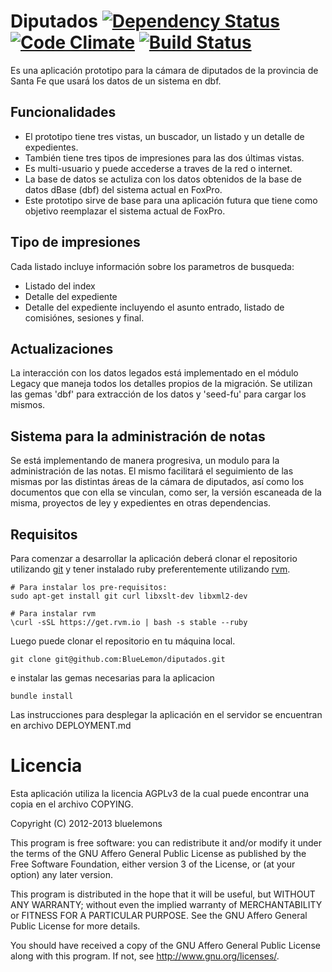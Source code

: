 # Diputados [![Dependency Status](https://gemnasium.com/BlueLemon/diputados.png)](https://gemnasium.com/BlueLemon/diputados) [![Code Climate](https://codeclimate.com/github/BlueLemon/diputados.png)](https://codeclimate.com/github/BlueLemon/diputados) [![Build Status](https://travis-ci.org/BlueLemon/diputados.png?branch=master)](https://travis-ci.org/BlueLemon/diputados)

Es una aplicación prototipo para la cámara de diputados de la provincia de Santa
Fe que usará los datos de un sistema en dbf.


## Funcionalidades

* El prototipo tiene tres vistas, un buscador, un listado y un detalle
  de expedientes.
* También tiene tres tipos de impresiones para las dos últimas vistas.
* Es multi-usuario y puede accederse a traves de la red o internet.
* La base de datos se actuliza con los datos obtenidos de la base de datos
  dBase (dbf) del sistema actual en FoxPro.
* Este prototipo sirve de base para una aplicación futura que tiene como
  objetivo reemplazar el sistema actual de FoxPro.


## Tipo de impresiones

Cada listado incluye información sobre los parametros de busqueda:

* Listado del index
* Detalle del expediente
* Detalle del expediente incluyendo el asunto entrado, listado de comisiónes,
  sesiones y final.


## Actualizaciones

La interacción con los datos legados está implementado en el módulo Legacy
que maneja todos los detalles propios de la migración. Se utilizan las gemas
'dbf' para extracción de los datos y 'seed-fu' para cargar los mismos.


## Sistema para la administración de notas

Se está implementando de manera progresiva, un modulo para la administración de
las notas. El mismo facilitará el seguimiento de las mismas por las distintas
áreas de la cámara de diputados, así como los documentos que con ella se
vinculan, como ser, la versión escaneada de la misma, proyectos de ley y
expedientes en otras dependencias.


## Requisitos

Para comenzar a desarrollar la aplicación deberá clonar el repositorio
utilizando [git][git] y tener instalado ruby preferentemente utilizando
[rvm][rvm].

    # Para instalar los pre-requisitos:
    sudo apt-get install git curl libxslt-dev libxml2-dev

    # Para instalar rvm
    \curl -sSL https://get.rvm.io | bash -s stable --ruby

Luego puede clonar el repositorio en tu máquina local.

    git clone git@github.com:BlueLemon/diputados.git

e instalar las gemas necesarias para la aplicacion

    bundle install

Las instrucciones para desplegar la aplicación en el servidor se encuentran en
archivo DEPLOYMENT.md

# Licencia #

Esta aplicación utiliza la licencia AGPLv3 de la cual puede encontrar
una copia en el archivo COPYING.

Copyright (C) 2012-2013  bluelemons

This program is free software: you can redistribute it and/or modify
it under the terms of the GNU Affero General Public License as published by
the Free Software Foundation, either version 3 of the License, or
(at your option) any later version.

This program is distributed in the hope that it will be useful,
but WITHOUT ANY WARRANTY; without even the implied warranty of
MERCHANTABILITY or FITNESS FOR A PARTICULAR PURPOSE.  See the
GNU Affero General Public License for more details.

You should have received a copy of the GNU Affero General Public License
along with this program.  If not, see <http://www.gnu.org/licenses/>.

  [git]: http://git-scm.com/
  [rvm]: https://rvm.io/rvm/install
